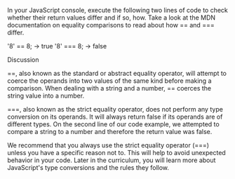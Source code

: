In your JavaScript console, execute the following two lines of code to check whether their return values differ and if so, how. Take a look at the MDN documentation on equality comparisons to read about how == and === differ.

'8' == 8;   -> true
'8' === 8;  -> false

Discussion

==, also known as the standard or abstract equality operator, will attempt to coerce the operands into two values of the same kind before making a comparison. When dealing with a string and a number, == coerces the string value into a number.

===, also known as the strict equality operator, does not perform any type conversion on its operands. It will always return false if its operands are of different types. On the second line of our code example, we attempted to compare a string to a number and therefore the return value was false.

We recommend that you always use the strict equality operator (===) unless you have a specific reason not to. This will help to avoid unexpected behavior in your code. Later in the curriculum, you will learn more about JavaScript's type conversions and the rules they follow.